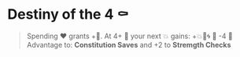 # Destiny of the 4 ⚰️ 
> Spending :heart: grants +🖤. At 4+ 🖤 your next 💥 gains: +💥🚫🌀 🔀 -4 🖤
Advantage to: __Constitution Saves__ and +2 to __Stremgth Checks__
